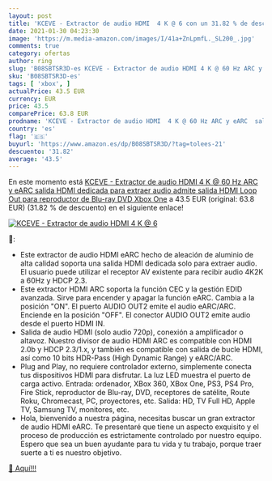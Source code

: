 ```yaml
---
layout: post
title: 'KCEVE - Extractor de audio HDMI  4 K @ 6 con un 31.82 % de descuento'
date: 2021-01-30 04:23:30
image: 'https://m.media-amazon.com/images/I/41a+ZnLpmfL._SL200_.jpg'
comments: true
category: ofertas
author: ring
slug: 'B08SBTSR3D-es KCEVE - Extractor de audio HDMI 4 K @ 60 Hz ARC y eARC...'
sku: 'B08SBTSR3D-es'
tags: [ 'xbox', ]
actualPrice: 43.5 EUR
currency: EUR
price: 43.5
comparePrice: 63.8 EUR
prodname: 'KCEVE - Extractor de audio HDMI  4 K @ 60 Hz ARC y eARC  salida HDMI dedicada para extraer audio  admite salida HDMI Loop Out para reproductor de Blu-ray DVD Xbox One'
country: 'es'
flag: '🇪🇸'
buyurl: 'https://www.amazon.es/dp/B08SBTSR3D/?tag=tolees-21'
descuento: '31.82'
average: '43.5'
---
```


En este momento está [KCEVE - Extractor de audio HDMI  4 K @ 60 Hz ARC y eARC  salida HDMI dedicada para extraer audio  admite salida HDMI Loop Out para reproductor de Blu-ray DVD Xbox One](https://www.amazon.es/dp/B08SBTSR3D/?tag=tolees-21) a 43.5 EUR (original: 63.8 EUR) (31.82 %  de descuento) en el siguiente enlace!

[![KCEVE - Extractor de audio HDMI  4 K @ 6](https://m.media-amazon.com/images/I/41a+ZnLpmfL._SL200_.jpg)](https://www.amazon.es/dp/B08SBTSR3D/?tag=tolees-21)

🔎:

- Este extractor de audio HDMI eARC hecho de aleación de aluminio de alta calidad soporta una salida HDMI dedicada solo para extraer audio. El usuario puede utilizar el receptor AV existente para recibir audio 4K2K a 60Hz y HDCP 2.3.
- Este extractor HDMI ARC soporta la función CEC y la gestión EDID avanzada. Sirve para encender y apagar la función eARC. Cambia a la posición "ON". El puerto AUDIO OUT2 emite el audio eARC/ARC. Enciende en la posición "OFF". El conector AUDIO OUT2 emite audio desde el puerto HDMI IN.
- Salida de audio HDMI (solo audio 720p), conexión a amplificador o altavoz. Nuestro divisor de audio HDMI ARC es compatible con HDMI 2.0b y HDCP 2.3/1.x, y también es compatible con salida de bucle HDMI, así como 10 bits HDR-Pass (High Dynamic Range) y eARC/ARC.
- Plug and Play, no requiere controlador externo, simplemente conecta tus dispositivos HDMI para disfrutar. La luz LED muestra el puerto de carga activo. Entrada: ordenador, XBox 360, XBox One, PS3, PS4 Pro, Fire Stick, reproductor de Blu-ray, DVD, receptores de satélite, Route Roku, Chromecast, PC, proyectores, etc. Salida: HD, TV Full HD, Apple TV, Samsung TV, monitores, etc.
- Hola, bienvenido a nuestra página, necesitas buscar un gran extractor de audio HDMI eARC. Te presentaré que tiene un aspecto exquisito y el proceso de producción es estrictamente controlado por nuestro equipo. Espero que sea un buen ayudante para tu vida y tu trabajo, porque traer suerte a ti es nuestro objetivo.

[🛒 Aquí!!!](https://www.amazon.es/dp/B08SBTSR3D/?tag=tolees-21)
